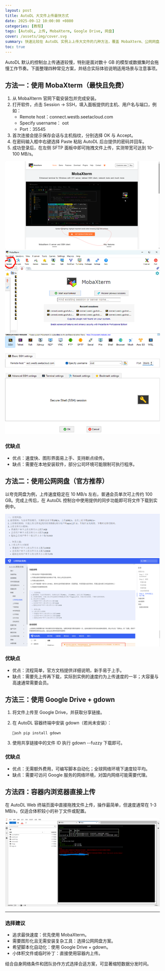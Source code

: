 ```yaml
---
layout: post
title: AutoDL 大文件上传最快方式
date: 2025-09-12 10:00:00 +0800
categories: [教程]
tags: [AutoDL, 上传, MobaXterm, Google Drive, 网盘]
cover: /assets/img/cover.svg
summary: 快速比较在 AutoDL 实例上上传大文件的几种方法，覆盖 MobaXterm、公网网盘、Google Drive 以及容器内直接上传。
toc: true
---
```


AutoDL 默认的控制台上传通道较慢，特别是面对数十 GB 的模型或数据集时会拖慢工作节奏。下面整理四种常见方案，并结合实际体验说明适用场景与注意事项。

## 方法一：使用 MobaXterm（最快且免费）

1. 从 MobaXterm 官网下载安装包并完成安装。
2. 打开软件，点击 Session → SSH，填入面板提供的主机、用户名与端口，例如：
   - Remote host：connect.westb.seetacloud.com
   - Specify username：
oot
   - Port：35545
3. 首次连接会提示保存会话与主机指纹，分别选择 OK 与 Accept。
4. 在密码输入框中右键选择 Paste 粘贴 AutoDL 后台提供的密码并回车。
5. 成功登录后，在左侧 SFTP 面板中即可拖拽文件上传，实测带宽可达到 10-100 MB/s。

![MobaXterm 主界面](/assets/img/posts/2025-09-12-autodl_updata_best/9c7fb1801a4f40fc906907359c33de45.png)
![新建 SSH 会话](/assets/img/posts/2025-09-12-autodl_updata_best/78ff8c18986549d0a018356c2e628eb1.png)
![会话配置示例](/assets/img/posts/2025-09-12-autodl_updata_best/3a422a506c8441ab8e1abf6016c90bb5.png)

### 优缺点

- 优点：速度快、图形界面易上手、支持断点续传。
- 缺点：需要在本地安装软件，部分公司环境可能限制可执行程序。

## 方法二：使用公网网盘（官方推荐）

以夸克网盘为例，上传速度稳定在 10 MB/s 左右，普通会员单次可上传约 100 GB。完成上传后，在 AutoDL 控制台中使用提供的同步功能即可将文件下载到实例中。

![夸克网盘上传速度示例](/assets/img/posts/2025-09-12-autodl_updata_best/a6bb92a3c0bc4195bd31dd30f523330e.png)
![官方文档指引](/assets/img/posts/2025-09-12-autodl_updata_best/ece24f3b791f44a491ea25bd378cc623.png)

### 优缺点

- 优点：流程简单，官方文档提供详细说明，新手易于上手。
- 缺点：需要先上传再下载，实际到实例的速度约为上传速度的一半；大容量与高速通常需要会员。

## 方法三：使用 Google Drive + gdown

1. 将文件上传至 Google Drive，并获取分享链接。
2. 在 AutoDL 容器终端中安装 gdown（若尚未安装）：

   `ash
   pip install gdown
   `

3. 使用共享链接中的文件 ID 执行 gdown --fuzzy <share-link> 下载即可。

### 优缺点

- 优点：无需额外费用，可编写脚本自动化；全球网络环境下速度较平均。
- 缺点：需要可访问 Google 服务的网络环境，对国内网络可能需要代理。

## 方法四：容器内浏览器直接上传

在 AutoDL Web 终端页面中直接拖拽文件上传，操作最简单，但速度通常在 1-3 MB/s，仅适合体积较小的补丁文件或配置。

![容器内上传界面](/assets/img/posts/2025-09-12-autodl_updata_best/e60370118fa3488c83e5be94ed9e1657.png)

---

### 选择建议

- 追求最快速度：优先使用 MobaXterm。
- 需要图形化且无需安装复杂工具：选择公网网盘方案。
- 希望脚本化自动化：使用 Google Drive + gdown。
- 小体积文件或临时补丁：直接使用容器内上传。

结合自身网络条件和团队协作方式选择合适方案，可显著缩短数据分发时间。